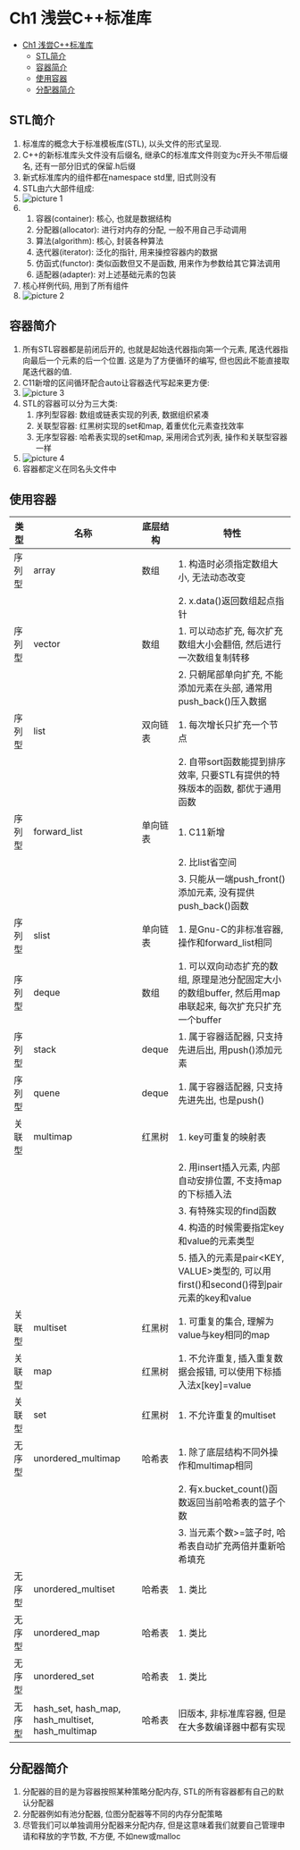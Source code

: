 # Ch1 浅尝C++标准库

- [Ch1 浅尝C++标准库](#ch1-浅尝c标准库)
  - [STL简介](#stl简介)
  - [容器简介](#容器简介)
  - [使用容器](#使用容器)
  - [分配器简介](#分配器简介)

## STL简介

1. 标准库的概念大于标准模板库(STL), 以头文件的形式呈现.
2. C++的新标准库头文件没有后缀名, 继承C的标准库文件则变为c开头不带后缀名, 还有一部分旧式的保留.h后缀
3. 新式标准库内的组件都在namespace std里, 旧式则没有
4. STL由六大部件组成:
5. ![picture 1](Media/3390b072ff81b7536ef47e2016fb7ecb098e9b98c447ac52c0c81bd7f892faa1.png) 
6. 
   1. 容器(container): 核心, 也就是数据结构
   2. 分配器(allocator): 进行对内存的分配, 一般不用自己手动调用
   3. 算法(algorithm): 核心, 封装各种算法
   4. 迭代器(iterator): 泛化的指针, 用来操控容器内的数据
   5. 仿函式(functor): 类似函数但又不是函数, 用来作为参数给其它算法调用
   6. 适配器(adapter): 对上述基础元素的包装
7. 核心样例代码, 用到了所有组件
8. ![picture 2](Media/ef614ae42bdeadf2a726bd2519013f318afe452fd07b52dece891a7b75fe97f4.png)  

## 容器简介

1. 所有STL容器都是前闭后开的, 也就是起始迭代器指向第一个元素, 尾迭代器指向最后一个元素的后一个位置. 这是为了方便循环的编写, 但也因此不能直接取尾迭代器的值.
2. C11新增的区间循环配合auto让容器迭代写起来更方便:
3. ![picture 3](Media/8f4894155b3e47a7abc7f1436ed83e08145b3531f645ad92bf2f5ec017353791.png)  
4. STL的容器可以分为三大类:
   1. 序列型容器: 数组或链表实现的列表, 数据组织紧凑
   2. 关联型容器: 红黑树实现的set和map, 着重优化元素查找效率
   3. 无序型容器: 哈希表实现的set和map, 采用闭合式列表, 操作和关联型容器一样
5. ![picture 4](Media/80f74180040e3f7c476951d978b8df53c9bcd31ec50f9384813834ca1afb26ca.png) 
6. 容器都定义在同名头文件中 

## 使用容器


|类型  |名称  |底层结构  |特性  |
|---------|---------|---------|---------|
|序列型     |  array       |    数组     |    1. 构造时必须指定数组大小, 无法动态改变      |
|     |         |         |    2. x.data()返回数组起点指针     |
|序列型     |   vector      |   数组      |    1. 可以动态扩充, 每次扩充数组大小会翻倍, 然后进行一次数组复制转移     |
|     |         |         |   2. 只朝尾部单向扩充, 不能添加元素在头部, 通常用push_back()压入数据      |
|序列型     |    list     |    双向链表     |   1. 每次增长只扩充一个节点      |
|     |         |         |    2. 自带sort函数能提到排序效率, 只要STL有提供的特殊版本的函数, 都优于通用函数     |
|序列型     |    forward_list     |    单向链表     |    1. C11新增     |
|     |         |         |    2. 比list省空间     |
|     |         |         |    3. 只能从一端push_front()添加元素, 没有提供push_back()函数     |
|序列型     |    slist     |    单向链表     |    1. 是Gnu-C的非标准容器, 操作和forward_list相同     |
|序列型     |    deque     |    数组     |    1. 可以双向动态扩充的数组, 原理是池分配固定大小的数组buffer, 然后用map串联起来, 每次扩充只扩充一个buffer     |
|序列型     |   stack      |   deque      |    1. 属于容器适配器, 只支持先进后出, 用push()添加元素     |
|序列型     |    quene     |    deque     |    1. 属于容器适配器, 只支持先进先出, 也是push()     |
|关联型     |    multimap     |    红黑树     |    1. key可重复的映射表     |
|     |         |         |    2. 用insert插入元素, 内部自动安排位置, 不支持map的下标插入法     |
|     |         |         |    3. 有特殊实现的find函数     |
|     |         |         |     4. 构造的时候需要指定key和value的元素类型    |
|     |         |         |    5. 插入的元素是pair<KEY, VALUE>类型的, 可以用first()和second()得到pair元素的key和value     |
|关联型     |   multiset      |    红黑树     |    1. 可重复的集合, 理解为value与key相同的map     |
|关联型     |    map     |     红黑树    |    1. 不允许重复, 插入重复数据会报错, 可以使用下标插入法x[key]=value     |
|关联型     |    set     |    红黑树     |    1. 不允许重复的multiset     |
|无序型     |    unordered_multimap     |    哈希表     |    1. 除了底层结构不同外操作和multimap相同     |
|     |         |         |    2. 有x.bucket_count()函数返回当前哈希表的篮子个数     |
|     |         |         |    3. 当元素个数>=篮子时, 哈希表自动扩充两倍并重新哈希填充     |
|无序型     |    unordered_multiset     |    哈希表     |     1. 类比    |
|无序型     |    unordered_map     |    哈希表     |    1. 类比     |
|无序型     |     unordered_set    |    哈希表     |     1. 类比    |
|无序型     |   hash_set, hash_map, hash_multiset, hash_multimap      |    哈希表     |    旧版本, 非标准库容器, 但是在大多数编译器中都有实现     |

## 分配器简介

1. 分配器的目的是为容器按照某种策略分配内存, STL的所有容器都有自己的默认分配器
2. 分配器例如有池分配器, 位图分配器等不同的内存分配策略
3. 尽管我们可以单独调用分配器来分配内存, 但是这意味着我们就要自己管理申请和释放的字节数, 不方便, 不如new或malloc